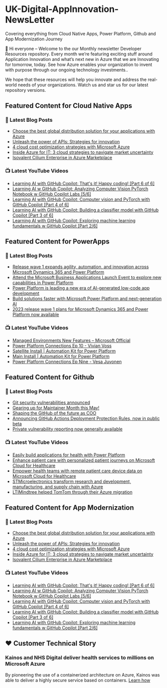 # UK-Digital-AppInnovation-NewsLetter

Covering everything from Cloud Native Apps, Power Platform, Github and App Modernization Journey

👋 Hi everyone – Welcome to the our Monthly newsletter Developer Resources repository. Every month we’re featuring exciting stuff around Application Innovation and what’s next new in Azure that we are Innovating for tomorrow, today. See how Azure enables your organization to invent with purpose through our ongoing technology investments..


We hope that these resources will help you innovate and address the real-world needs of your organizations. Watch us and star us for our latest repository versions.

## Featured Content for Cloud Native Apps


### 📝 Latest Blog Posts

    
<!-- BLOGCNA:START -->
- [Choose the best global distribution solution for your applications with Azure ](https://azure.microsoft.com/blog/choose-the-best-global-distribution-solution-for-your-applications-with-azure/)
- [Unleash the power of APIs: Strategies for innovation](https://azure.microsoft.com/blog/unleash-the-power-of-apis-strategies-for-innovation/)
- [4 cloud cost optimization strategies with Microsoft Azure](https://azure.microsoft.com/blog/4-cloud-cost-optimization-strategies-with-microsoft-azure/)
- [Inside Azure for IT: 3 cloud strategies to navigate market uncertainty](https://azure.microsoft.com/blog/inside-azure-for-it-3-cloud-strategies-to-navigate-market-uncertainty/)
- [Isovalent Cilium Enterprise in Azure Marketplace](https://azure.microsoft.com/blog/isovalent-cilium-enterprise-in-azure-marketplace/)
<!-- BLOGCNA:END -->

### 📺 Latest YouTube Videos

 
<!-- YOUTUBECNA:START -->
- [Learning AI with GitHub Copilot: That&#39;s it! Happy coding! [Part 6 of 6]](https://www.youtube.com/watch?v=SANmzHgkygY)
- [Learning AI w GitHub Copilot: Analyzing Computer Vision PyTorch Notebook w GitHub Copilot Labs [5/6]](https://www.youtube.com/watch?v=p98nd4wpbUk)
- [Learning AI with GitHub Copilot: Computer vision and PyTorch with GitHub Copilot [Part 4 of 6]](https://www.youtube.com/watch?v=gXJ8t-iSKic)
- [Learning AI with GitHub Copilot: Building a classifier model with GitHub Copilot [Part 3 of 6]](https://www.youtube.com/watch?v=_YNLTsTplOE)
- [Learning AI with GitHub Copilot: Exploring machine learning fundamentals w GitHub Copilot [Part 2/6]](https://www.youtube.com/watch?v=r2MGnx9QTTM)
<!-- YOUTUBECNA:END -->

##  Featured Content for PowerApps
### 📝 Latest Blog Posts
<!-- BLOGPOWER:START -->
- [Release wave 1 expands agility, automation, and innovation across Microsoft Dynamics 365 and Power Platform](https://cloudblogs.microsoft.com/dynamics365/bdm/2023/04/04/release-wave-1-expands-agility-automation-and-innovation-across-microsoft-dynamics-365-and-power-platform/)
- [Attend the Microsoft Business Applications Launch Event to explore new capabilities in Power Platform](https://cloudblogs.microsoft.com/powerplatform/2023/03/22/attend-the-microsoft-business-applications-launch-event-to-explore-new-capabilities-in-power-platform/)
- [Power Platform is leading a new era of AI-generated low-code app development](https://cloudblogs.microsoft.com/powerplatform/2023/03/16/power-platform-is-leading-a-new-era-of-ai-generated-low-code-app-development/)
- [Build solutions faster with Microsoft Power Platform and next-generation AI](https://cloudblogs.microsoft.com/powerplatform/2023/03/06/build-solutions-faster-with-microsoft-power-platform-and-next-generation-ai/)
- [2023 release wave 1 plans for Microsoft Dynamics 365 and Power Platform now available](https://cloudblogs.microsoft.com/dynamics365/bdm/2023/01/25/2023-release-wave-1-plans-for-microsoft-dynamics-365-and-power-platform-now-available/)
<!-- BLOGPOWER:END -->
 ### 📺 Latest YouTube Videos
    
<!-- YOUTUBEPOWER:START -->
- [Managed Environments New Features – Microsoft Official](https://www.youtube.com/watch?v=tqVtDspgXII)
- [Power Platform Connections Ep 10 - Vivian Voss](https://www.youtube.com/watch?v=3qc18mvb22c)
- [Satellite Install | Automation Kit for Power Platform](https://www.youtube.com/watch?v=IS1yhTDbBeE)
- [Main Install | Automation Kit for Power Platform](https://www.youtube.com/watch?v=8UzIuHfXD4s)
- [Power Platform Connections Ep Nine - Vesa Juvonen](https://www.youtube.com/watch?v=Qg4ZetD9iwM)
<!-- YOUTUBEPOWER:END -->

##  Featured Content for Github
### 📝 Latest Blog Posts
<!-- BLOGGITHUB:START -->
- [Git security vulnerabilities announced](https://github.blog/2023-04-25-git-security-vulnerabilities-announced-4/)
- [Gearing up for Maintainer Month this May!](https://github.blog/2023-04-25-gearing-up-for-maintainer-month-this-may/)
- [Shaping the GitHub of the future as COO](https://github.blog/2023-04-25-shaping-the-github-of-the-future-as-coo/)
- [Announcing GitHub Actions Deployment Protection Rules, now in public beta](https://github.blog/2023-04-20-announcing-github-actions-deployment-protection-rules-now-in-public-beta/)
- [Private vulnerability reporting now generally available](https://github.blog/2023-04-19-private-vulnerability-reporting-now-generally-available/)
<!-- BLOGGITHUB:END -->
### 📺 Latest YouTube Videos
<!-- YOUTUBEGITHUB:START -->
- [Easily build applications for health with Power Platform](https://www.youtube.com/watch?v=y82glsOyWgs)
- [Enhance patient care with personalized patient journeys on Microsoft Cloud for Healthcare](https://www.youtube.com/watch?v=OWMBCSi-iA8)
- [Empower health teams with remote patient care device data on Microsoft Cloud for Healthcare](https://www.youtube.com/watch?v=4VyNmawbqcM)
- [STMicroelectronics transform research and development, manufacturing, and supply chain with Azure](https://www.youtube.com/watch?v=DhlIu_yN89g)
- [LTIMindtree helped TomTom through their Azure migration](https://www.youtube.com/watch?v=wWTNywy61-k)
<!-- YOUTUBEGITHUB:END -->
##  Featured Content for App Modernization
### 📝 Latest Blog Posts
<!-- BLOGAPPMOD:START -->
- [Choose the best global distribution solution for your applications with Azure ](https://azure.microsoft.com/blog/choose-the-best-global-distribution-solution-for-your-applications-with-azure/)
- [Unleash the power of APIs: Strategies for innovation](https://azure.microsoft.com/blog/unleash-the-power-of-apis-strategies-for-innovation/)
- [4 cloud cost optimization strategies with Microsoft Azure](https://azure.microsoft.com/blog/4-cloud-cost-optimization-strategies-with-microsoft-azure/)
- [Inside Azure for IT: 3 cloud strategies to navigate market uncertainty](https://azure.microsoft.com/blog/inside-azure-for-it-3-cloud-strategies-to-navigate-market-uncertainty/)
- [Isovalent Cilium Enterprise in Azure Marketplace](https://azure.microsoft.com/blog/isovalent-cilium-enterprise-in-azure-marketplace/)
<!-- BLOGAPPMOD:END -->
### 📺 Latest YouTube Videos
<!-- YOUTUBEAPPMOD:START -->
- [Learning AI with GitHub Copilot: That&#39;s it! Happy coding! [Part 6 of 6]](https://www.youtube.com/watch?v=SANmzHgkygY)
- [Learning AI w GitHub Copilot: Analyzing Computer Vision PyTorch Notebook w GitHub Copilot Labs [5/6]](https://www.youtube.com/watch?v=p98nd4wpbUk)
- [Learning AI with GitHub Copilot: Computer vision and PyTorch with GitHub Copilot [Part 4 of 6]](https://www.youtube.com/watch?v=gXJ8t-iSKic)
- [Learning AI with GitHub Copilot: Building a classifier model with GitHub Copilot [Part 3 of 6]](https://www.youtube.com/watch?v=_YNLTsTplOE)
- [Learning AI with GitHub Copilot: Exploring machine learning fundamentals w GitHub Copilot [Part 2/6]](https://www.youtube.com/watch?v=r2MGnx9QTTM)
<!-- YOUTUBEAPPMOD:END -->


## ♥️ Customer Technical Story 

### Kainos and NHS Digital deliver health services to millions on Microsoft Azure

By pioneering the use of a containerized architecture on Azure, Kainos was able to deliver a highly secure service based on containers. [Learn how](https://customers.microsoft.com/en-us/story/1368348549535774520-kainos-and-nhs-digital-deliver-health-services-to-millions-on-microsoft-azure)

